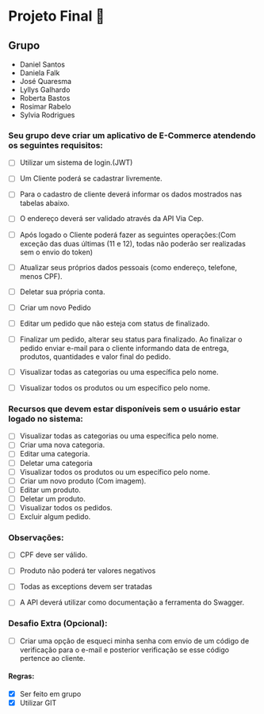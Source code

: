 #  Projeto Final :shopping_cart:

## Grupo

- Daniel Santos
- Daniela Falk
- José Quaresma
- Lyllys Galhardo
- Roberta Bastos
- Rosimar Rabelo
- Sylvia Rodrigues

### Seu grupo deve criar um aplicativo de E-Commerce atendendo os seguintes requisitos:

- [ ] Utilizar um sistema de login.(JWT)
- [ ] Um Cliente poderá se cadastrar livremente.
- [ ] Para o cadastro de cliente deverá informar os dados mostrados nas tabelas abaixo. 
- [ ] O endereço deverá ser validado através da API Via Cep.
- [ ] Após logado o Cliente poderá fazer as seguintes operações:(Com exceção das duas últimas (11 e 12), todas não poderão ser realizadas sem o envio do token)
- [ ] Atualizar seus próprios dados pessoais (como endereço, telefone, menos CPF).
- [ ] Deletar sua própria conta.
- [ ] Criar um novo Pedido 
- [ ] Editar um pedido que não esteja com status de finalizado.
- [ ] Finalizar um pedido, alterar seu status para finalizado. Ao finalizar o pedido enviar e-mail para o cliente informando data de entrega, produtos, quantidades e valor final do pedido.
- [ ] Visualizar todas as categorias ou uma específica pelo nome.
- [ ] Visualizar todos os produtos ou um específico pelo nome.


### Recursos que devem estar disponíveis sem o usuário estar logado no sistema:

- [ ] Visualizar todas as categorias ou uma específica pelo nome.
- [ ] Criar uma nova categoria.
- [ ] Editar uma categoria.
- [ ] Deletar uma categoria
- [ ] Visualizar todos os produtos ou um específico pelo nome.
- [ ] Criar um novo produto (Com imagem).
- [ ] Editar um produto.
- [ ] Deletar um produto.
- [ ] Visualizar todos os pedidos.
- [ ] Excluir algum pedido.

### Observações:

- [ ] CPF deve ser válido.
- [ ] Produto não poderá ter valores negativos
- [ ] Todas as exceptions devem ser tratadas
- [ ] A API deverá utilizar como documentação a ferramenta do Swagger.


### Desafio Extra (Opcional): 

- [ ] Criar uma opção de esqueci minha senha com envio de um código de verificação para o e-mail e posterior verificação se esse código pertence ao cliente.



#### Regras: 

- [x] Ser feito em grupo
- [x] Utilizar GIT
